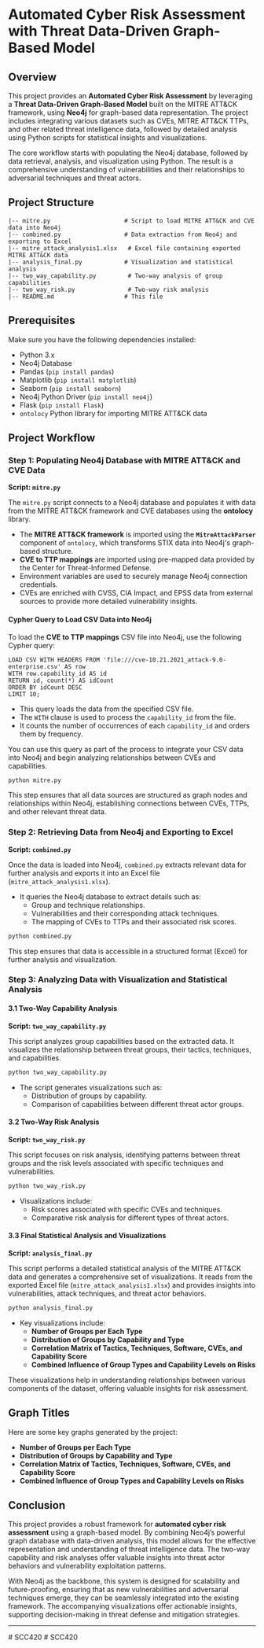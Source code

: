 
# Automated Cyber Risk Assessment with Threat Data-Driven Graph-Based Model

## Overview

This project provides an **Automated Cyber Risk Assessment** by leveraging a **Threat Data-Driven Graph-Based Model** built on the MITRE ATT&CK framework, using **Neo4j** for graph-based data representation. The project includes integrating various datasets such as CVEs, MITRE ATT&CK TTPs, and other related threat intelligence data, followed by detailed analysis using Python scripts for statistical insights and visualizations.

The core workflow starts with populating the Neo4j database, followed by data retrieval, analysis, and visualization using Python. The result is a comprehensive understanding of vulnerabilities and their relationships to adversarial techniques and threat actors.

## Project Structure

```
|-- mitre.py                     # Script to load MITRE ATT&CK and CVE data into Neo4j
|-- combined.py                  # Data extraction from Neo4j and exporting to Excel
|-- mitre_attack_analysis1.xlsx   # Excel file containing exported MITRE ATT&CK data
|-- analysis_final.py            # Visualization and statistical analysis
|-- two_way_capability.py         # Two-way analysis of group capabilities
|-- two_way_risk.py               # Two-way risk analysis
|-- README.md                    # This file
```

## Prerequisites

Make sure you have the following dependencies installed:

- Python 3.x
- Neo4j Database
- Pandas (`pip install pandas`)
- Matplotlib (`pip install matplotlib`)
- Seaborn (`pip install seaborn`)
- Neo4j Python Driver (`pip install neo4j`)
- Flask (`pip install Flask`)
- `ontolocy` Python library for importing MITRE ATT&CK data

## Project Workflow

### Step 1: Populating Neo4j Database with MITRE ATT&CK and CVE Data

**Script: `mitre.py`**

The `mitre.py` script connects to a Neo4j database and populates it with data from the MITRE ATT&CK framework and CVE databases using the **ontolocy** library.

- The **MITRE ATT&CK framework** is imported using the **`MitreAttackParser`** component of `ontolocy`, which transforms STIX data into Neo4j's graph-based structure.
- **CVE to TTP mappings** are imported using pre-mapped data provided by the Center for Threat-Informed Defense.
- Environment variables are used to securely manage Neo4j connection credentials.
- CVEs are enriched with CVSS, CIA Impact, and EPSS data from external sources to provide more detailed vulnerability insights.

#### Cypher Query to Load CSV Data into Neo4j

To load the **CVE to TTP mappings** CSV file into Neo4j, use the following Cypher query:

```cypher
LOAD CSV WITH HEADERS FROM 'file:///cve-10.21.2021_attack-9.0-enterprise.csv' AS row
WITH row.capability_id AS id
RETURN id, count(*) AS idCount
ORDER BY idCount DESC
LIMIT 10;
```

- This query loads the data from the specified CSV file.
- The `WITH` clause is used to process the `capability_id` from the file.
- It counts the number of occurrences of each `capability_id` and orders them by frequency.

You can use this query as part of the process to integrate your CSV data into Neo4j and begin analyzing relationships between CVEs and capabilities.

```bash
python mitre.py
```

This step ensures that all data sources are structured as graph nodes and relationships within Neo4j, establishing connections between CVEs, TTPs, and other relevant threat data. 

### Step 2: Retrieving Data from Neo4j and Exporting to Excel

**Script: `combined.py`**

Once the data is loaded into Neo4j, `combined.py` extracts relevant data for further analysis and exports it into an Excel file (`mitre_attack_analysis1.xlsx`). 

- It queries the Neo4j database to extract details such as:
  - Group and technique relationships.
  - Vulnerabilities and their corresponding attack techniques.
  - The mapping of CVEs to TTPs and their associated risk scores.

```bash
python combined.py
```

This step ensures that data is accessible in a structured format (Excel) for further analysis and visualization.

### Step 3: Analyzing Data with Visualization and Statistical Analysis

#### 3.1 Two-Way Capability Analysis

**Script: `two_way_capability.py`**

This script analyzes group capabilities based on the extracted data. It visualizes the relationship between threat groups, their tactics, techniques, and capabilities.

```bash
python two_way_capability.py
```

- The script generates visualizations such as:
  - Distribution of groups by capability.
  - Comparison of capabilities between different threat actor groups.
  
#### 3.2 Two-Way Risk Analysis

**Script: `two_way_risk.py`**

This script focuses on risk analysis, identifying patterns between threat groups and the risk levels associated with specific techniques and vulnerabilities.

```bash
python two_way_risk.py
```

- Visualizations include:
  - Risk scores associated with specific CVEs and techniques.
  - Comparative risk analysis for different types of threat actors.

#### 3.3 Final Statistical Analysis and Visualizations

**Script: `analysis_final.py`**

This script performs a detailed statistical analysis of the MITRE ATT&CK data and generates a comprehensive set of visualizations. It reads from the exported Excel file (`mitre_attack_analysis1.xlsx`) and provides insights into vulnerabilities, attack techniques, and threat actor behaviors.

```bash
python analysis_final.py
```

- Key visualizations include:
  - **Number of Groups per Each Type**
  - **Distribution of Groups by Capability and Type**
  - **Correlation Matrix of Tactics, Techniques, Software, CVEs, and Capability Score**
  - **Combined Influence of Group Types and Capability Levels on Risks**

These visualizations help in understanding relationships between various components of the dataset, offering valuable insights for risk assessment.

## Graph Titles

Here are some key graphs generated by the project:

- **Number of Groups per Each Type**
- **Distribution of Groups by Capability and Type**
- **Correlation Matrix of Tactics, Techniques, Software, CVEs, and Capability Score**
- **Combined Influence of Group Types and Capability Levels on Risks**

## Conclusion

This project provides a robust framework for **automated cyber risk assessment** using a graph-based model. By combining Neo4j’s powerful graph database with data-driven analysis, this model allows for the effective representation and understanding of threat intelligence data. The two-way capability and risk analyses offer valuable insights into threat actor behaviors and vulnerability exploitation patterns.

With Neo4j as the backbone, this system is designed for scalability and future-proofing, ensuring that as new vulnerabilities and adversarial techniques emerge, they can be seamlessly integrated into the existing framework. The accompanying visualizations offer actionable insights, supporting decision-making in threat defense and mitigation strategies.

---
#   S C C 4 2 0  
 #   S C C 4 2 0  
 